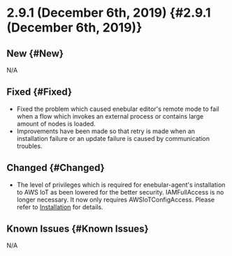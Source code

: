 # 2.9.1 (December 6th, 2019) {#2.9.1 (December 6th, 2019)}

## New {#New}

N/A

## Fixed {#Fixed}

- Fixed the problem which caused enebular editor's remote mode to fail when a flow which invokes an external process or contains large amount of nodes is loaded.
- Improvements have been made so that retry is made when an installation failure or an update failure is caused by communication troubles.

## Changed {#Changed}

- The level of privileges which is required for enebular-agent's installation to AWS IoT as been lowered for the better security. IAMFullAccess is no longer necessary. It now only requires AWSIoTConfigAccess. Please refer to [Installation](https://docs.enebular.com/en/enebularagent/installation) for details.

## Known Issues {#Known Issues}

N/A
